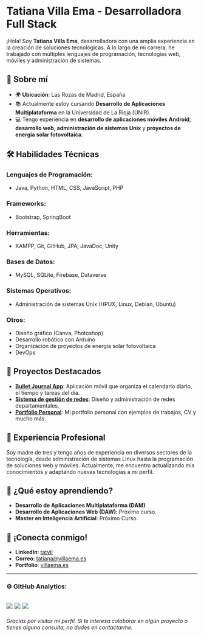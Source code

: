 # Tatiana Villa Ema - Desarrolladora Full Stack

¡Hola! Soy **Tatiana Villa Ema**, desarrolladora con una amplia experiencia en la creación de soluciones tecnológicas. A lo largo de mi carrera, he trabajado con múltiples lenguajes de programación, tecnologías web, móviles y administración de sistemas.

## 🚀 Sobre mí

- 🌍 **Ubicación**: Las Rozas de Madrid, España
- 📚 Actualmente estoy cursando **Desarrollo de Aplicaciones Multiplataforma** en la Universidad de La Rioja (UNIR).
- 💻 Tengo experiencia en **desarrollo de aplicaciones móviles Android**, **desarrollo web**, **administración de sistemas Unix** y **proyectos de energía solar fotovoltaica**.

## 🛠️ Habilidades Técnicas

### Lenguajes de Programación:
- Java, Python, HTML, CSS, JavaScript, PHP

### Frameworks:
- Bootstrap, SpringBoot

### Herramientas:
- XAMPP, Git, GitHub, JPA, JavaDoc, Unity

### Bases de Datos:
- MySQL, SQLite, Firebase, Dataverse

### Sistemas Operativos:
- Administración de sistemas Unix (HPUX, Linux, Debian, Ubuntu)

### Otros:
- Diseño gráfico (Canva, Photoshop)
- Desarrollo robótico con Arduino
- Organización de proyectos de energía solar fotovoltaica
- DevOps

## 📂 Proyectos Destacados

- **[Bullet Journal App](#)**: Aplicación móvil que organiza el calendario diario, el tiempo y tareas del día.
- **[Sistema de gestión de redes](#)**: Diseño y administración de redes departamentales.
- **[Portfolio Personal](https://www.villaema.es)**: Mi portfolio personal con ejemplos de trabajos, CV y mucho más.

## 💼 Experiencia Profesional

Soy madre de tres y tengo años de experiencia en diversos sectores de la tecnología, desde administración de sistemas Linux hasta la programación de soluciones web y móviles. Actualmente, me encuentro actualizando mis conocimientos y adaptando nuevas tecnologías a mi perfil.

## 🌱 ¿Qué estoy aprendiendo?

- **Desarrollo de Aplicaciones Multiplataforma (DAM)**
- **Desarrollo de Aplicaciones Web (DAW)**: Próximo curso.
- **Master en Inteligencia Artificial**: Próximo Curso.

## 🤝 ¡Conecta conmigo!

- **LinkedIn**: [tatvil](https://www.linkedin.com/in/tatvil/)
- **Correo**: [tatiana@villaema.es](mailto:tatiana@villaema.es)
- **Portfolio**: [villaema.es](https://www.villaema.es)

---

### ⚙️ GitHub Analytics:
![](http://github-profile-summary-cards.vercel.app/api/cards/profile-details?username=tatvil&theme=zenburn) 
![](http://github-profile-summary-cards.vercel.app/api/cards/repos-per-language?username=tatvil&theme=zenburn)
![](http://github-profile-summary-cards.vercel.app/api/cards/stats?username=tatvil&theme=zenburn) 
---

_Gracias por visitar mi perfil. Si te interesa colaborar en algún proyecto o tienes alguna consulta, no dudes en contactarme._

 


